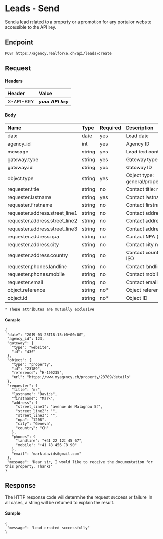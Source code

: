 # Leads - Send
Send a lead related to a property or a promotion for any portal or website accessible to the API key.

## Endpoint
```
POST https://agency.realforce.ch/api/leads/create
```

## Request

#### Headers

| Header | Value        |
| :--- |:-------------|
| X-API-KEY | **_your API key_** |

#### Body

| Name                           | Type   | Required | Description                               |
|:-------------------------------|:-------|:---------|:------------------------------------------|
| date                           | date   | yes      | Lead date                                 |
| agency_id                      | int    | yes      | Agency ID                                 |
| message                        | string | yes      | Lead text content                         |
| gateway.type                   | string | yes      | Gateway type: website/portal              |
| gateway.id                     | string | yes      | Gateway ID                                |
| object.type                    | string | yes      | Object type: general/property/development |
| requester.title                | string | no       | Contact title: mr/ms                      |
| requester.lastname             | string | yes      | Contact lastname                          |
| requester.firstname            | string | no       | Contact firstname                         |
| requester.address.street_line1 | string | no       | Contact address street line 1             |
| requester.address.street_line2 | string | no       | Contact address street line 2             |
| requester.address.street_line3 | string | no       | Contact address street line 3             |
| requester.address.npa          | string | no       | Contact NPA (zip code)                    |
| requester.address.city         | string | no       | Contact city name                         |
| requester.address.country      | string | no       | Contact country as Alpha-2 ISO            |
| requester.phones.landline      | string | no       | Contact landline number                   |
| requester.phones.mobile        | string | no       | Contact mobile number                     |
| requester.email                | string | no       | Contact email                     |
| object.reference               | string | no*      | Object reference                          |
| object.id                      | string | no*      | Object ID                                 |
`* These attributes are mutually exclusive`

#### Sample

```
{
 "date": "2019-03-25T18:15:00+00:00",
 "agency_id": 123,
 "gateway": {
   "type": "website",
   "id": "436"
 },
 "object": {
   "type": "property",
   "id": "23789",
   "reference": "H-190235",
   "url": "https://www.myagency.ch/property/23789/details"
 },
 "requester": {
   "title": "mr",
   "lastname": "Davids",
   "firstname": "Mark",
   "address": {
     "street_line1": "avenue de Malagnou 54",
     "street_line2": "",
     "street_line3": "",
     "npa": "1208",
     "city": "Geneva",
     "country": "CH"
   },
   "phones": {
     "landline": "+41 22 123 45 67",
     "mobile": "+41 78 456 78 90"
   },
   "email": "mark.davids@gmail.com"
 },
 "message": "Dear sir, I would like to receive the documentation for this property. Thanks"
}
```


## Response
The HTTP response code will determine the request success or failure. In all cases, a string will be returned to explain the result.


#### Sample

```
{
 "message": "Lead created successfully"
}
```

